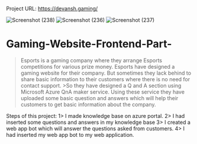 Project URL: https://devansh.gaming/

![Screenshot (238)](https://user-images.githubusercontent.com/86014296/157889336-71fa42f7-b975-48f0-9c54-4635bea70e1d.png)
![Screenshot (236)](https://user-images.githubusercontent.com/86014296/157888487-d794966e-5ff5-4e75-b72d-083ad0302144.png)
![Screenshot (237)](https://user-images.githubusercontent.com/86014296/157888645-3e008d9f-c34d-4859-99a3-64617a19ac5d.png)


# Gaming-Website-Frontend-Part-
>Esports is a gaming company where they arrange Esports competitions for various prize money.
>Esports have designed a gaming website for their company. But sometimes they lack behind to share basic information to their customers where there is no need for contact support. >So they have designed a Q and A section using Microsoft Azure QnA maker service. Using these service they have uploaded some basic question and answers which will help their customers to get basic information about the company.

Steps of this project:
1> I made knowledge base on azure portal.
2> I had inserted some questions and answers in my knowledge base
3> I created a web app bot which will answer the questions asked from customers.
4> I had inserted my web app bot to my web application.

